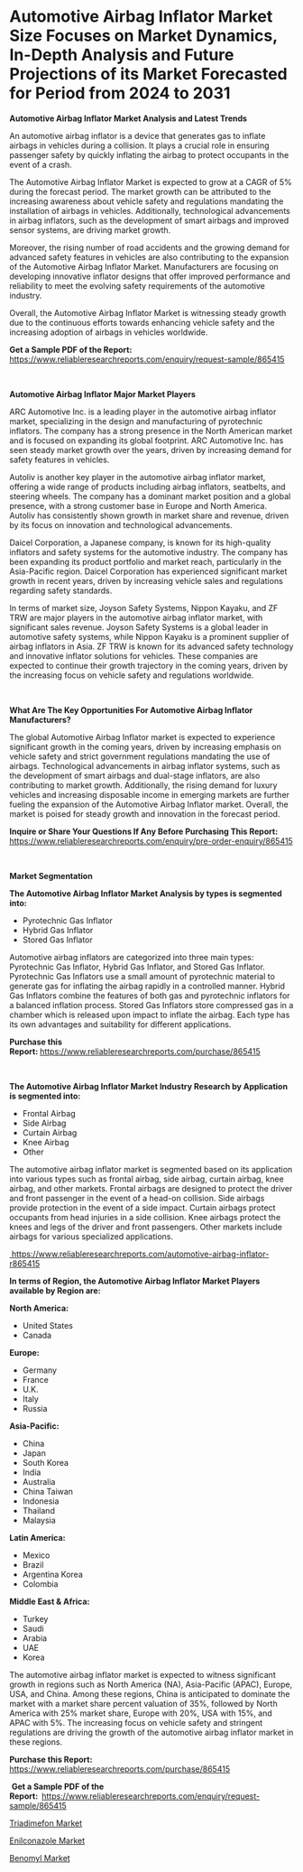 <p><h1>Automotive Airbag Inflator Market Size Focuses on Market Dynamics, In-Depth Analysis and Future Projections of its Market Forecasted for Period from 2024 to 2031</h1></p><p><strong>Automotive Airbag Inflator Market Analysis and Latest Trends</strong></p>
<p><p>An automotive airbag inflator is a device that generates gas to inflate airbags in vehicles during a collision. It plays a crucial role in ensuring passenger safety by quickly inflating the airbag to protect occupants in the event of a crash.</p><p>The Automotive Airbag Inflator Market is expected to grow at a CAGR of 5% during the forecast period. The market growth can be attributed to the increasing awareness about vehicle safety and regulations mandating the installation of airbags in vehicles. Additionally, technological advancements in airbag inflators, such as the development of smart airbags and improved sensor systems, are driving market growth.</p><p>Moreover, the rising number of road accidents and the growing demand for advanced safety features in vehicles are also contributing to the expansion of the Automotive Airbag Inflator Market. Manufacturers are focusing on developing innovative inflator designs that offer improved performance and reliability to meet the evolving safety requirements of the automotive industry.</p><p>Overall, the Automotive Airbag Inflator Market is witnessing steady growth due to the continuous efforts towards enhancing vehicle safety and the increasing adoption of airbags in vehicles worldwide.</p></p>
<p><strong>Get a Sample PDF of the Report:&nbsp;</strong> <a href="https://www.reliableresearchreports.com/enquiry/request-sample/865415">https://www.reliableresearchreports.com/enquiry/request-sample/865415</a></p>
<p>&nbsp;</p>
<p><strong>Automotive Airbag Inflator Major Market Players</strong></p>
<p><p>ARC Automotive Inc. is a leading player in the automotive airbag inflator market, specializing in the design and manufacturing of pyrotechnic inflators. The company has a strong presence in the North American market and is focused on expanding its global footprint. ARC Automotive Inc. has seen steady market growth over the years, driven by increasing demand for safety features in vehicles.</p><p>Autoliv is another key player in the automotive airbag inflator market, offering a wide range of products including airbag inflators, seatbelts, and steering wheels. The company has a dominant market position and a global presence, with a strong customer base in Europe and North America. Autoliv has consistently shown growth in market share and revenue, driven by its focus on innovation and technological advancements.</p><p>Daicel Corporation, a Japanese company, is known for its high-quality inflators and safety systems for the automotive industry. The company has been expanding its product portfolio and market reach, particularly in the Asia-Pacific region. Daicel Corporation has experienced significant market growth in recent years, driven by increasing vehicle sales and regulations regarding safety standards.</p><p>In terms of market size, Joyson Safety Systems, Nippon Kayaku, and ZF TRW are major players in the automotive airbag inflator market, with significant sales revenue. Joyson Safety Systems is a global leader in automotive safety systems, while Nippon Kayaku is a prominent supplier of airbag inflators in Asia. ZF TRW is known for its advanced safety technology and innovative inflator solutions for vehicles. These companies are expected to continue their growth trajectory in the coming years, driven by the increasing focus on vehicle safety and regulations worldwide.</p></p>
<p>&nbsp;</p>
<p><strong>What Are The Key Opportunities For Automotive Airbag Inflator Manufacturers?</strong></p>
<p><p>The global Automotive Airbag Inflator market is expected to experience significant growth in the coming years, driven by increasing emphasis on vehicle safety and strict government regulations mandating the use of airbags. Technological advancements in airbag inflator systems, such as the development of smart airbags and dual-stage inflators, are also contributing to market growth. Additionally, the rising demand for luxury vehicles and increasing disposable income in emerging markets are further fueling the expansion of the Automotive Airbag Inflator market. Overall, the market is poised for steady growth and innovation in the forecast period.</p></p>
<p><strong>Inquire or Share Your Questions If Any Before Purchasing This Report:</strong> <a href="https://www.reliableresearchreports.com/enquiry/pre-order-enquiry/865415">https://www.reliableresearchreports.com/enquiry/pre-order-enquiry/865415</a></p>
<p>&nbsp;</p>
<p><strong>Market Segmentation</strong></p>
<p><strong>The Automotive Airbag Inflator Market Analysis by types is segmented into:</strong></p>
<p><ul><li>Pyrotechnic Gas Inflator</li><li>Hybrid Gas Inflator</li><li>Stored Gas Inflator</li></ul></p>
<p><p>Automotive airbag inflators are categorized into three main types: Pyrotechnic Gas Inflator, Hybrid Gas Inflator, and Stored Gas Inflator. Pyrotechnic Gas Inflators use a small amount of pyrotechnic material to generate gas for inflating the airbag rapidly in a controlled manner. Hybrid Gas Inflators combine the features of both gas and pyrotechnic inflators for a balanced inflation process. Stored Gas Inflators store compressed gas in a chamber which is released upon impact to inflate the airbag. Each type has its own advantages and suitability for different applications.</p></p>
<p><strong>Purchase this Report:&nbsp;</strong><a href="https://www.reliableresearchreports.com/purchase/865415">https://www.reliableresearchreports.com/purchase/865415</a></p>
<p>&nbsp;</p>
<p><strong>The Automotive Airbag Inflator Market Industry Research by Application is segmented into:</strong></p>
<p><ul><li>Frontal Airbag</li><li>Side Airbag</li><li>Curtain Airbag</li><li>Knee Airbag</li><li>Other</li></ul></p>
<p><p>The automotive airbag inflator market is segmented based on its application into various types such as frontal airbag, side airbag, curtain airbag, knee airbag, and other markets. Frontal airbags are designed to protect the driver and front passenger in the event of a head-on collision. Side airbags provide protection in the event of a side impact. Curtain airbags protect occupants from head injuries in a side collision. Knee airbags protect the knees and legs of the driver and front passengers. Other markets include airbags for various specialized applications.</p></p>
<p><a href="https://www.reliableresearchreports.com/automotive-airbag-inflator-r865415">&nbsp;https://www.reliableresearchreports.com/automotive-airbag-inflator-r865415</a></p>
<p><strong>In terms of Region, the Automotive Airbag Inflator Market Players available by Region are:</strong></p>
<p>
    <p> <strong> North America: </strong>
        <ul>
            <li>United States</li>
            <li>Canada</li>
        </ul>
        </p> 
    <p> <strong> Europe: </strong>
        <ul>
            <li>Germany</li>
            <li>France</li>
            <li>U.K.</li>
            <li>Italy</li>
            <li>Russia</li>
        </ul>
        </p> 
    <p> <strong> Asia-Pacific: </strong>
        <ul>
            <li>China</li>
            <li>Japan</li>
            <li>South Korea</li>
            <li>India</li>
            <li>Australia</li>
            <li>China Taiwan</li>
            <li>Indonesia</li>
            <li>Thailand</li>
            <li>Malaysia</li>
        </ul>
        </p> 
    <p> <strong> Latin America: </strong>
        <ul>
            <li>Mexico</li>
            <li>Brazil</li>
            <li>Argentina Korea</li>
            <li>Colombia</li>
        </ul>
        </p> 
    <p> <strong> Middle East & Africa: </strong>
        <ul>
            <li>Turkey</li>
            <li>Saudi</li>
            <li>Arabia</li>
            <li>UAE</li>
            <li>Korea</li>
        </ul>
    </p>
    </p>
<p><p>The automotive airbag inflator market is expected to witness significant growth in regions such as North America (NA), Asia-Pacific (APAC), Europe, USA, and China. Among these regions, China is anticipated to dominate the market with a market share percent valuation of 35%, followed by North America with 25% market share, Europe with 20%, USA with 15%, and APAC with 5%. The increasing focus on vehicle safety and stringent regulations are driving the growth of the automotive airbag inflator market in these regions.</p></p>
<p><strong>Purchase this Report: </strong><a href="https://www.reliableresearchreports.com/purchase/865415">https://www.reliableresearchreports.com/purchase/865415</a></p>
<p>&nbsp;<strong>Get a Sample PDF of the Report:&nbsp;&nbsp;</strong><a href="https://www.reliableresearchreports.com/enquiry/request-sample/865415">https://www.reliableresearchreports.com/enquiry/request-sample/865415</a></p>
<p><strong></strong></p>
<p><p><a href="https://github.com/maesanjaya8/Market-Research-Report-List-1/blob/main/triadimefon-market.md">Triadimefon Market</a></p><p><a href="https://github.com/kaiserrayhan25/Market-Research-Report-List-1/blob/main/enilconazole-market.md">Enilconazole Market</a></p><p><a href="https://github.com/sowravmitra0/Market-Research-Report-List-1/blob/main/benomyl-market.md">Benomyl Market</a></p></p>